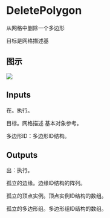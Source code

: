 # DeletePolygon

从网格中删除一个多边形

目标是网格描述基

## 图示

![]($-20221218-20033011.png)

## Inputs

在。执行。

目标。网格描述 基本对象参考。

多边形ID：多边形ID结构。  

## Outputs

出：执行。

孤立的边缘。边缘ID结构的阵列。

孤立的顶点实例。顶点实例ID结构的数组。

孤立的多边形组。多边形组ID结构的数组。
